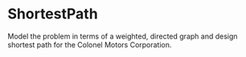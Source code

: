 # ShortestPath
Model the problem in terms of a weighted, directed graph and design shortest path for the Colonel Motors Corporation.
